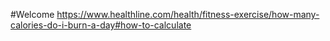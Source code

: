 #Welcome
https://www.healthline.com/health/fitness-exercise/how-many-calories-do-i-burn-a-day#how-to-calculate 

